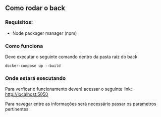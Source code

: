 ## Como rodar o back

### Requisitos: 

* Node packager manager (npm)

### Como funciona

Deve executar o seguinte comando dentro da pasta raiz do back

```
docker-compose up --build
```

### Onde estará executando
Para verficar o funcionamento deverá acessar o seguinte link:
<a href="http://localhost:5050">http://localhost:5050</a>

Para navegar entre as informações será necessário passar os parametros pertinentes